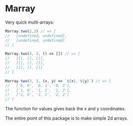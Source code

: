 # Marray

Very quick multi-arrays:

```javascript
Marray.two(2,2) // => [
//   [undefined, undefined],
//   [undefined, undefined]
// ]

Marray.two(3, 3, () => []) // => [
//   [[], [], []],
//   [[], [], []],
//   [[], [], []]
// ]

Marray.two(3, 3, (x, y) => `${x}, ${y}`) // => [
//   ['0, 0', '0, 1', '0, 2'],
//   ['1, 0', '1, 1', '1, 2'],
//   ['2, 0', '2, 1', '2, 2']
// ]
```

The function for values gives back the x and y coordinates.

The entire point of this package is to make simple 2d arrays.
